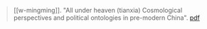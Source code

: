 > [[w-mingming]]. "All under heaven (tianxia) Cosmological perspectives and political ontologies in pre-modern China". [pdf](a/w-mingming2012.pdf)